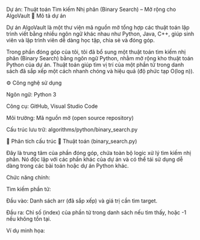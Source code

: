 Dự án: Thuật toán Tìm kiếm Nhị phân (Binary Search) – Mở rộng cho AlgoVault
🧠 Mô tả dự án

Dự án AlgoVault là một thư viện mã nguồn mở tổng hợp các thuật toán lập trình viết bằng nhiều ngôn ngữ khác nhau như Python, Java, C++, giúp sinh viên và lập trình viên dễ dàng học tập, chia sẻ và đóng góp.

Trong phần đóng góp của tôi, tôi đã bổ sung một thuật toán tìm kiếm nhị phân (Binary Search) bằng ngôn ngữ Python, nhằm mở rộng kho thuật toán Python của dự án. Thuật toán giúp tìm vị trí của một phần tử trong danh sách đã sắp xếp một cách nhanh chóng và hiệu quả (độ phức tạp O(log n)).

⚙️ Công nghệ sử dụng

Ngôn ngữ: Python 3

Công cụ: GitHub, Visual Studio Code

Môi trường: Mã nguồn mở (open source repository)

Cấu trúc lưu trữ: algorithms/python/binary_search.py

🧩 Phân tích cấu trúc
💎 Thuật toán (binary_search.py)

Đây là trung tâm của phần đóng góp, chứa toàn bộ logic xử lý tìm kiếm nhị phân.
Nó độc lập với các phần khác của dự án và có thể tái sử dụng dễ dàng trong các bài toán hoặc dự án Python khác.

Chức năng chính:

Tìm kiếm phần tử:

Đầu vào: Danh sách arr (đã sắp xếp) và giá trị cần tìm target.

Đầu ra: Chỉ số (index) của phần tử trong danh sách nếu tìm thấy, hoặc -1 nếu không tồn tại.

Ví dụ minh họa:
